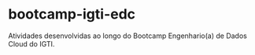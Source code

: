 # bootcamp-igti-edc
Atividades desenvolvidas ao longo do Bootcamp Engenhario(a) de Dados Cloud do IGTI.
